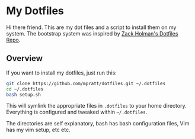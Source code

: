 My Dotfiles
===========

Hi there friend. This are my dot files and a script to install them on my system.
The bootstrap system was inspired by [Zack Holman's Dotfiles Repo](https://github.com/holman/dotfiles).

## Overview

If you want to install my dotfiles, just run this:

```sh
git clone https://github.com/mpratt/dotfiles.git ~/.dotfiles
cd ~/.dotfiles
bash setup.sh
```

This will symlink the appropriate files in `.dotfiles` to your home directory.
Everything is configured and tweaked within `~/.dotfiles`.

The directories are self explanatory, bash has bash configuration files, Vim has my vim setup, etc etc.
